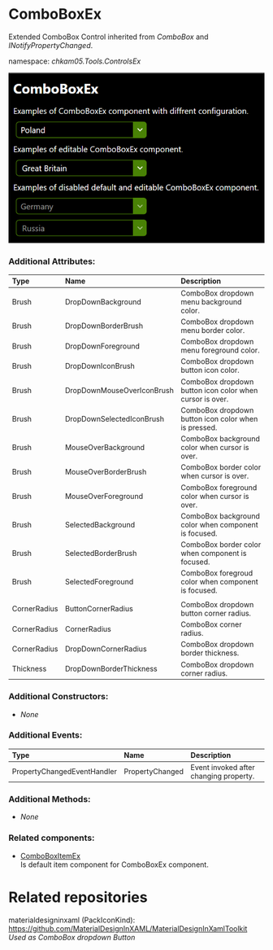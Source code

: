 # ComboBoxEx
Extended ComboBox Control inherited from _ComboBox_ and _INotifyPropertyChanged_.

namespace: _chkam05.Tools.ControlsEx_

![ComboBoxEx Examples (Images/ComboBoxEx.png)](../Images/ComboBoxEx.png)

### Additional Attributes:

| Type         | Name                       | Description |
|:-------------|:---------------------------|:------------|
| Brush        | DropDownBackground         | ComboBox dropdown menu background color. |
| Brush        | DropDownBorderBrush        | ComboBox dropdown menu border color. |
| Brush        | DropDownForeground         | ComboBox dropdown menu foreground color. |
| Brush        | DropDownIconBrush          | ComboBox dropdown button icon color. |
| Brush        | DropDownMouseOverIconBrush | ComboBox dropdown button icon color when cursor is over. |
| Brush        | DropDownSelectedIconBrush  | ComboBox dropdown button icon color when is pressed. |
| Brush        | MouseOverBackground        | ComboBox background color when cursor is over. |
| Brush        | MouseOverBorderBrush       | ComboBox border color when cursor is over. |
| Brush        | MouseOverForeground        | ComboBox foreground color when cursor is over. |
| Brush        | SelectedBackground         | ComboBox background color when component is focused. |
| Brush        | SelectedBorderBrush        | ComboBox border color when component is focused. |
| Brush        | SelectedForeground         | ComboBox foregroud color when component is focused. |
||||
| CornerRadius | ButtonCornerRadius         | ComboBox dropdown button corner radius. |
| CornerRadius | CornerRadius               | ComboBox corner radius. |
| CornerRadius | DropDownCornerRadius       | ComboBox dropdown border thickness. |
| Thickness    | DropDownBorderThickness    | ComboBox dropdown corner radius. |

### Additional Constructors:

- _None_

### Additional Events:

| Type                        | Name             | Description |
|:----------------------------|:-----------------|:------------|
| PropertyChangedEventHandler | PropertyChanged  | Event invoked after changing property. |

### Additional Methods:

- _None_

### Related components:

- [ComboBoxItemEx](ComboBoxItemEx.md)  
Is default item component for ComboBoxEx component.

# Related repositories 

materialdesigninxaml (PackIconKind): https://github.com/MaterialDesignInXAML/MaterialDesignInXamlToolkit  
_Used as ComboBox dropdown Button_
